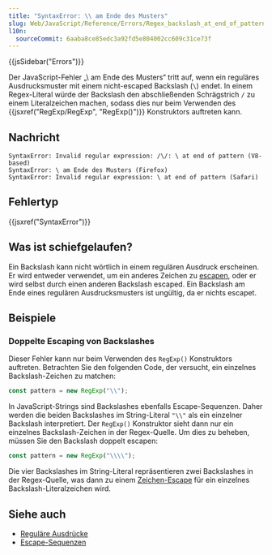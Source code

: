 ```yaml
---
title: "SyntaxError: \\ am Ende des Musters"
slug: Web/JavaScript/Reference/Errors/Regex_backslash_at_end_of_pattern
l10n:
  sourceCommit: 6aaba8ce85edc3a92fd5e804002cc609c31ce73f
---
```


{{jsSidebar("Errors")}}

Der JavaScript-Fehler „\ am Ende des Musters“ tritt auf, wenn ein reguläres Ausdrucksmuster mit einem nicht-escaped Backslash (`\`) endet. In einem Regex-Literal würde der Backslash den abschließenden Schrägstrich `/` zu einem Literalzeichen machen, sodass dies nur beim Verwenden des {{jsxref("RegExp/RegExp", "RegExp()")}} Konstruktors auftreten kann.

## Nachricht

```plain
SyntaxError: Invalid regular expression: /\/: \ at end of pattern (V8-based)
SyntaxError: \ am Ende des Musters (Firefox)
SyntaxError: Invalid regular expression: \ at end of pattern (Safari)
```

## Fehlertyp

{{jsxref("SyntaxError")}}

## Was ist schiefgelaufen?

Ein Backslash kann nicht wörtlich in einem regulären Ausdruck erscheinen. Er wird entweder verwendet, um ein anderes Zeichen zu [escapen](/de/docs/Web/JavaScript/Reference/Regular_expressions#escape_sequences), oder er wird selbst durch einen anderen Backslash escaped. Ein Backslash am Ende eines regulären Ausdrucksmusters ist ungültig, da er nichts escapet.

## Beispiele

### Doppelte Escaping von Backslashes

Dieser Fehler kann nur beim Verwenden des `RegExp()` Konstruktors auftreten. Betrachten Sie den folgenden Code, der versucht, ein einzelnes Backslash-Zeichen zu matchen:

```js example-bad
const pattern = new RegExp("\\");
```

In JavaScript-Strings sind Backslashes ebenfalls Escape-Sequenzen. Daher werden die beiden Backslashes im String-Literal `"\\"` als ein einzelner Backslash interpretiert. Der `RegExp()` Konstruktor sieht dann nur ein einzelnes Backslash-Zeichen in der Regex-Quelle. Um dies zu beheben, müssen Sie den Backslash doppelt escapen:

```js example-good
const pattern = new RegExp("\\\\");
```

Die vier Backslashes im String-Literal repräsentieren zwei Backslashes in der Regex-Quelle, was dann zu einem [Zeichen-Escape](/de/docs/Web/JavaScript/Reference/Regular_expressions/Character_escape) für ein einzelnes Backslash-Literalzeichen wird.

## Siehe auch

- [Reguläre Ausdrücke](/de/docs/Web/JavaScript/Reference/Regular_expressions)
- [Escape-Sequenzen](/de/docs/Web/JavaScript/Reference/Regular_expressions#escape_sequences)

